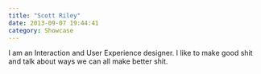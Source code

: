 ```yaml
---
title: "Scott Riley"
date: 2013-09-07 19:44:41
category: Showcase
---
```


I am an Interaction and User Experience designer. I like to make good shit and talk about ways we can all make better shit.
